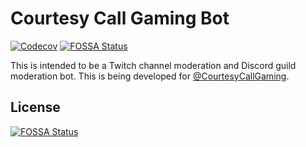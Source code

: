 # Courtesy Call Gaming Bot

[![Codecov](https://codecov.io/github/ZoeS17/CCG_Bot/coverage.svg?branch=main)](https://codecov.io/gh/ZoeS17/CCG_Bot)
[![FOSSA Status](https://app.fossa.com/api/projects/git%2Bgithub.com%2FZoeS17%2FCCG_Bot.svg?type=shield)](https://app.fossa.com/projects/git%2Bgithub.com%2FZoeS17%2FCCG_Bot?ref=badge_shield)

This is intended to be a Twitch channel moderation and Discord guild
moderation bot. This is being developed for [@CourtesyCallGaming].

[@CourtesyCallGaming]: https://github.com/CourtesyCallGaming


## License
[![FOSSA Status](https://app.fossa.com/api/projects/git%2Bgithub.com%2FZoeS17%2FCCG_Bot.svg?type=large)](https://app.fossa.com/projects/git%2Bgithub.com%2FZoeS17%2FCCG_Bot?ref=badge_large)